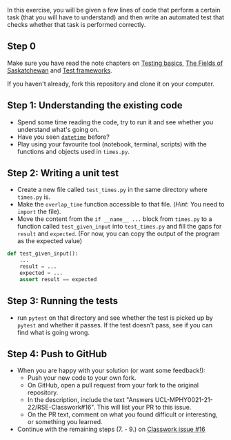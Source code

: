 In this exercise, you will be given a few lines of code that perform a certain task (that you will have to understand) and then write an automated test that checks whether that task is performed correctly.

## Step 0

Make sure you have read the note chapters on [Testing basics](https://github-pages.ucl.ac.uk/rsd-engineeringcourse/ch03tests/01testingbasics.html), [The Fields of Saskatchewan](https://github-pages.ucl.ac.uk/rsd-engineeringcourse/ch03tests/02SaskatchewanFields.html) and [Test frameworks](https://github-pages.ucl.ac.uk/rsd-engineeringcourse/ch03tests/03pytest.html).

If you haven't already, fork this repository and clone it on your computer.

## Step 1: Understanding the existing code
- Spend some time reading the code, try to run it and see whether you understand what's going on.
- Have you seen [`datetime`](https://docs.python.org/3.7/library/datetime.html) before?
- Play using your favourite tool (notebook, terminal, scripts) with the functions and objects used in `times.py`.

## Step 2: Writing a unit test

- Create a new file called `test_times.py` in the same directory where `times.py` is.
- Make the `overlap_time` function accessible to that file. (*Hint*: You need to `import` the file).
- Move the content from the `if __name__ ...` block from `times.py` to a function called `test_given_input` into `test_times.py`
  and fill the gaps for `result` and `expected`. (For now, you can copy the output of the program as the expected value)
```python
def test_given_input():
    ... 
    result = ... 
    expected = ...
    assert result == expected
```

## Step 3: Running the tests
- run `pytest` on that directory and see whether the test is picked up by `pytest` and whether it passes. If the test doesn't pass, see if you can find what is going wrong.

## Step 4: Push to GitHub
- When you are happy with your solution (or want some feedback!):
    - Push your new code to your own fork.
    - On GitHub, open a pull request from your fork to the original repository.
    - In the description, include the text "Answers UCL-MPHY0021-21-22/RSE-Classwork#16". This will list your PR to this issue.
    - On the PR text, comment on what you found difficult or interesting, or something you learned.
- Continue with the remaining steps (7. - 9.) on [Classwork issue #16](https://github.com/UCL-MPHY0021-21-22/RSE-Classwork/issues/16)